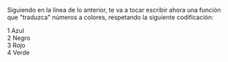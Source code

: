Siguiendo en la línea de lo anterior, te va a tocar escribir ahora una función que "traduzca" números a colores, respetando la siguiente codificación:

1 <i class="fa fa-arrow-right"></i> Azul
<br>
2 <i class="fa fa-arrow-right"></i> Negro
<br>
3 <i class="fa fa-arrow-right"></i> Rojo
<br>
4 <i class="fa fa-arrow-right"></i> Verde